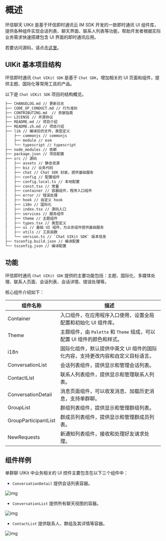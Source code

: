 # 概述

<Toc />

环信聊天 UIKit 是基于环信即时通讯云 IM SDK 开发的一款即时通讯 UI 组件库，提供各种组件实现会话列表、聊天界面、联系人列表等功能，帮助开发者根据实际业务需求快速搭建包含 UI 界面的即时通讯应用。

若要访问源码，请点击[这里](https://github.com/easemob/react-native-chat-library)。

## UIKit 基本项目结构

环信即时通讯 `Chat UIKit SDK` 是基于 `Chat SDK`，增加相关的 UI 页面和组件，提供主题、国际化等常用工具的产品。

以下是 `Chat UIKit SDK` 项目的结构概览。

```sh
├── CHANGELOG.md // 更新日志
├── CODE_OF_CONDUCT.md // 行为准则
├── CONTRIBUTING.md  // 贡献指南
├── LICENSE // 开源协议
├── README.md // 项目介绍
├── README.zh.md // 项目介绍
├── lib // 编译后的文件，类型定义
│   ├── commonjs // commonjs
│   ├── module // esm
│   └── typescript // typescript
├── node_modules // 依赖
├── package.json // 项目配置
├── src // 源码
│   ├── assets // 静态资源
│   ├── biz // 业务代码
│   ├── chat // Chat SDK 封装，提供基础服务
│   ├── config // 配置组件
│   ├── config.local.ts // 本地配置
│   ├── const.tsx // 常量
│   ├── container // 容器组件，程序入口组件
│   ├── error // 错误处理
│   ├── hook // 自定义 hook
│   ├── i18n // 国际化
│   ├── index.tsx // 源码入口
│   ├── services // 服务组件
│   ├── theme // 主题组件
│   ├── types.tsx // 类型定义
│   ├── ui // 基础 UI 组件，为业务组件提供基础服务
│   ├── utils // 工具函数
│   └── version.ts // `Chat UIKit SDK` 版本信息
├── tsconfig.build.json // 编译配置 
└── tsconfig.json // 编译配置
```

## 功能

环信即时通讯 `Chat UIKit SDK` 提供的主要功能包括：主题、国际化、多媒体处理、联系人页面、会话列表、会话详情、错误处理等。

核心组件介绍如下：

| 组件名称             | 描述                                                                           |
| -------------------- | ------------------------------------------------------------------------------ |
| Container            | 入口组件，在应用程序入口使用，设置全局配置和初始化 UI 组件库。                 |
| Theme                | 主题组件，由 `Palette` 和 `Theme` 组成，可以配置 UI 组件的颜色和样式。       |
| i18n                 | 国际化组件，默认提供中英文 UI 组件的国际化内容，支持更改内容和自定义目标语言。 |
| ConversationList     | 会话列表组件，提供显示和管理会话列表。                                         |
| ContactList          | 联系人列表组件，提供显示和管理联系人列表。                                     |
| ConversationDetail   | 消息页面组件，可以收发消息、加载历史消息，支持单群聊。                         |
| GroupList            | 群组列表组件，提供显示和管理群组列表。                                         |
| GroupParticipantList | 群成员列表组件，提供显示和管理群成员列表。                                     |
| NewRequests          | 新通知列表组件，接收和处理好友请求处理。                                       |

## 组件样例

单群聊 UIKit 中业务相关的 UI 控件主要包含在以下三个组件中： 

- `ConversationDetail` 提供会话列表容器。

![img](@static/images/uikit/chatuikit/android/page_chat.png) 

- `ConversationList` 提供所有聊天视图的容器。

![img](@static/images/uikit/chatuikit/android/page_conversation.png) 

- `ContactList`  提供联系人、群组及其详情等容器。

![img](@static/images/uikit/chatuikit/android/page_contact_list.png)




